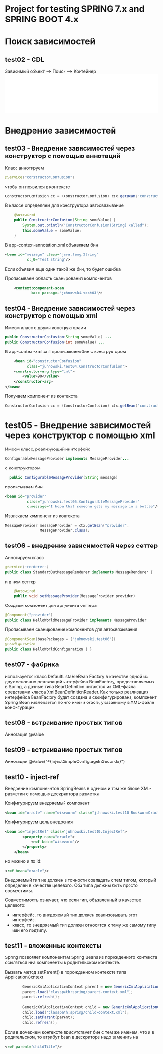 # Project for testing SPRING 7.x and SPRING BOOT 4.x

# Поиск зависимостей
## test02 - CDL
Зависимый объект --> Поиск --> Контейнер
![test02.png](diagrams/test02.png)
# Внедрение зависимостей
## test03 - Внедрение зависимостей через конструктор с помощью аннотаций

Класс аннотируем 
```java
@Service("constructorConfusion")
```

чтобы он появился в контексте
```java
ConstructorConfusion cc = (ConstructorConfusion) ctx.getBean("constructorConfusion");
```

В классе определяем для конструктора автосвязывание
```java
    @Autowired
    public ConstructorConfusion(String someValue) {
        System.out.println("ConstructorConfusion(String) called");
        this.someValue = someValue;
    }
```

В app-context-annotation.xml объявляем бин
```xml
<bean id="message" class="java.lang.String"
          c:_0="Test string"/>
```
Если объявим еще один такой же бин, то будет ошибка

Прописываем область сканирования компонентов
```xml
    <context:component-scan
            base-package="juhnowski.test03"/>
```

## test04 - Внедрение зависимостей через конструктор с помощью xml

Имеем класс с двумя конструкторами
```java
public ConstructorConfusion(String someValue) ...
public ConstructorConfusion(int someValue) ...
```

В app-context-xml.xml прописываем бин с конструктором
```xml
    <bean id="constructorConfusion"
          class="juhnowski.test04.ConstructorConfusion">
    <constructor-arg type="int">
        <value>90</value>
    </constructor-arg>
</bean>
```

Получаем компонент из контекста
```java
ConstructorConfusion cc = (ConstructorConfusion) ctx.getBean("constructorConfusion");
```

# test05 - Внедрение зависимостей через конструктор с помощью xml

Имеем класс, реализующий иннтерфейс
```java
ConfigurableMessageProvider implements MessageProvider...
```

с конструктором
```java
  public ConfigurableMessageProvider(String message) 
```

прописываем бин
```xml
<bean id="provider"
          class="juhnowski.test05.ConfigurableMessageProvider"
          c:message="I hope that someone gets my message in a bottle"/>
```

Извлекаем компонент из контекста
```java
MessageProvider messageProvider = ctx.getBean("provider",
                MessageProvider.class);
```

## test06 - внедрение зависимостей через сеттер
Аннотируем класс
```java
@Service("renderer")
public class StandardOutMessageRenderer implements MessageRenderer {
```
и в нем сеттер
```java
    @Autowired
    public void setMessageProvider(MessageProvider provider) 
```

Создаем компонент для аргумента сеттера
```java
@Component("provider")
public class HelloWorldMessageProvider implements MessageProvider
```

Прописываем сканирование компонентов для автосвязывания
```java
@ComponentScan(basePackages = {"juhnowski.test06"})
@Configuration
public class HelloWorldConfiguration { }
```

## test07 - фабрика

используется класс DefaultListaЬleBean
Factory в качестве одной из двух основных реализаций интерфейса BeanFactory,
предоставляемых в Spring, а данные типа BeanDefinition читаются из ХМL-файла
средствами класса XmlBeanDefinitionReader. Как только реализация интерфейса
BeanFactory будет создана и сконфигурирована, компонент Spring Bean извлекается
по его имени oracle, указанному в ХМL-файле конфигурации

## test08 - встраивание простых типов
Аннотация @Value

## test09 - встраивание простых типов
Аннотация @Value("#{injectSimpleConfig.ageInSeconds}")

## test10 - inject-ref
Внедрение компоненнтов SpringBeans в однном и том же блоке XML-разметки с помощью дескриптора разметки <ref>

Конфигурируем внедряемый компонент
```xml
<bean id="oracle" name="wiseworm" class="juhnowski.test10.BookwormOracle"/>
```

Конфигурируем цель внедрения
```xml
<bean id="injectRef" class="juhnowski.test10.InjectRef">
        <property name="oracle">
            <ref bean="wiseworm"/>
        </property>
    </bean>
```

но можно и по id:
```xml
<ref bean="oracle"/>
```

Внедряемый тип не должен в точности совпадать с тем типом, который определен в качестве целевого.
Оба типа должны быть просто совместимы.

Совместимость означает, что если тип, объявленный в качестве целевого:
- интерфейс, то внедряемый тип должен реализовывать этот интерфейс.
- класс, то внедряемый тип должен относится к тому же самому типу или его подтипу.

## test11 - вложенные контексты 
Spring позволяет компонентам Spring Beans из порожденного контекста ссылаться нна компоненты 
в родительском контексте.

Вызвать метод setParent() в порожденном контексте типа ApplicationContext
```java
        GenericXmlApplicationContext parent = new GenericXmlApplicationContext();
        parent.load("classpath:spring/parent-context.xml");
        parent.refresh();

        GenericXmlApplicationContext child = new GenericXmlApplicationContext();
        child.load("classpath:spring/child-context.xml");
        child.setParent(parent);
        child.refresh();
```
Если в дочернем контексте присутствует бин с тем же именем, что и в родительском, то атрибут bean в
дескриторе <ref> надо заменить на <parent>
```xml
<ref parent="childTitle"/>
```
